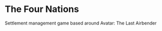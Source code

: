 The Four Nations
========================

Settlement management game based around Avatar: The Last Airbender
